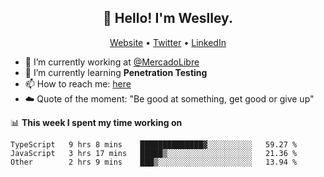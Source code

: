 <h2 align="center">👋 Hello! I'm Weslley.</h2>
<p align="center">
  <a href="http://weslleyneri.com.br">Website</a> •
  <a href="https://twitter.com/Weslley_Neri">Twitter</a> •
  <a href="https://www.linkedin.com/in/weslley-neri-3658908b">LinkedIn</a>
</p>


- 🔭 I’m currently working at [@MercadoLibre](https://github.com/mercadolibre)
- 🌱 I’m currently learning **Penetration Testing**
- 📫 How to reach me: [here](mailto:weslley39@gmail.com)
- ☁️ Quote of the moment: "Be good at something, get good or give up"

📊 **This week I spent my time working on**
<!--START_SECTION:waka-->

```text
TypeScript   9 hrs 8 mins    ██████████████▓░░░░░░░░░░   59.27 %
JavaScript   3 hrs 17 mins   █████▒░░░░░░░░░░░░░░░░░░░   21.36 %
Other        2 hrs 9 mins    ███▒░░░░░░░░░░░░░░░░░░░░░   13.94 %
```

<!--END_SECTION:waka-->

<!-- Inspired by https://github.com/gruselhaus/gruselhaus -->